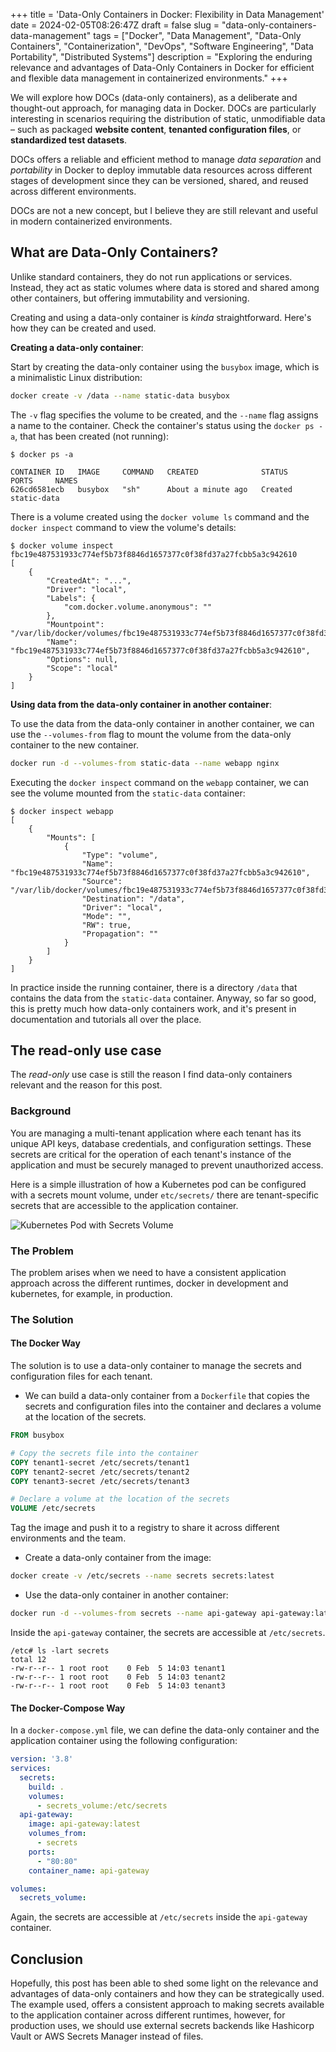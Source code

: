 +++
title = 'Data-Only Containers in Docker: Flexibility in Data Management'
date = 2024-02-05T08:26:47Z
draft = false
slug = "data-only-containers-data-management"
tags = ["Docker", "Data Management", "Data-Only Containers", "Containerization", "DevOps", "Software Engineering", "Data Portability", "Distributed Systems"]
description = "Exploring the enduring relevance and advantages of Data-Only Containers in Docker for efficient and flexible data management in containerized environments."
+++

We will explore how DOCs (data-only containers), as a deliberate and thought-out approach, for managing data in Docker.
DOCs are particularly interesting in scenarios requiring the distribution of static, unmodifiable data – such as packaged **website content**, 
**tenanted configuration files**, or **standardized test datasets**.

DOCs offers a reliable and efficient method to manage _data separation_ and _portability_ in Docker to deploy immutable 
data resources across different stages of development since they can be versioned, shared, and reused across different environments.

DOCs are not a new concept, but I believe they are still relevant and useful in modern containerized environments.

## What are Data-Only Containers?

Unlike standard containers, they do not run applications or services. Instead, they act as static volumes where 
data is stored and shared among other containers, but offering immutability and versioning.

Creating and using a data-only container is _kinda_ straightforward.
Here's how they can be created and used. 

**Creating a data-only container**:

Start by creating the data-only container using the `busybox` image, which is a minimalistic Linux distribution:

```bash
docker create -v /data --name static-data busybox
```

The `-v` flag specifies the volume to be created, and the `--name` flag assigns a name to the container.
Check the container's status using the `docker ps -a`, that has been created (not running):

```plaintext
$ docker ps -a

CONTAINER ID   IMAGE     COMMAND   CREATED              STATUS    PORTS     NAMES
626cd6581ecb   busybox   "sh"      About a minute ago   Created             static-data
```

There is a volume created using the `docker volume ls` command and the `docker inspect` command to view the volume's details:

```plaintext
$ docker volume inspect fbc19e487531933c774ef5b73f8846d1657377c0f38fd37a27fcbb5a3c942610
[
    {
        "CreatedAt": "...",
        "Driver": "local",
        "Labels": {
            "com.docker.volume.anonymous": ""
        },
        "Mountpoint": "/var/lib/docker/volumes/fbc19e487531933c774ef5b73f8846d1657377c0f38fd37a27fcbb5a3c942610/_data",
        "Name": "fbc19e487531933c774ef5b73f8846d1657377c0f38fd37a27fcbb5a3c942610",
        "Options": null,
        "Scope": "local"
    }
]
```
**Using data from the data-only container in another container**:

To use the data from the data-only container in another container, we can use the `--volumes-from` flag to mount the volume 
from the data-only container to the new container.

```bash
docker run -d --volumes-from static-data --name webapp nginx
```

Executing the `docker inspect` command on the `webapp` container, we can see the volume mounted from the `static-data` container:

```plaintext
$ docker inspect webapp
[
    {
        "Mounts": [
            {
                "Type": "volume",
                "Name": "fbc19e487531933c774ef5b73f8846d1657377c0f38fd37a27fcbb5a3c942610",
                "Source": "/var/lib/docker/volumes/fbc19e487531933c774ef5b73f8846d1657377c0f38fd37a27fcbb5a3c942610/_data",
                "Destination": "/data",
                "Driver": "local",
                "Mode": "",
                "RW": true,
                "Propagation": ""
            }
        ]
    }
]
```

In practice inside the running container,
there is a directory `/data` that contains the data from the `static-data` container.
Anyway, so far so good, this is pretty much how data-only containers work, and it's present in documentation and tutorials all over the place.

## The read-only use case

The _read-only_ use case is still the reason I find data-only containers relevant and the reason for this post.

### Background
You are managing a multi-tenant application where each tenant has its unique API keys, database credentials, and configuration settings. 
These secrets are critical for the operation of each tenant's instance of the application and must be securely managed to prevent unauthorized access.

Here is a simple illustration of how a Kubernetes pod can be configured with a secrets mount volume, under `etc/secrets/`
there are tenant-specific secrets that are accessible to the application container.

![Kubernetes Pod with Secrets Volume](/k8s-secrets.png "Kubernetes Pod with Secrets Volume")

### The Problem
The problem arises when we need to have a consistent application approach across the different runtimes,
docker in development and kubernetes, for example, in production.

### The Solution

#### The Docker Way

The solution is to use a data-only container to manage the secrets and configuration files for each tenant.

* We can build a data-only container from a `Dockerfile` that copies the secrets and configuration 
files into the container and declares a volume at the location of the secrets.

```Dockerfile
FROM busybox

# Copy the secrets file into the container
COPY tenant1-secret /etc/secrets/tenant1
COPY tenant2-secret /etc/secrets/tenant2
COPY tenant3-secret /etc/secrets/tenant3

# Declare a volume at the location of the secrets
VOLUME /etc/secrets
```

Tag the image and push it to a registry to share it across different environments and the team. 

* Create a data-only container from the image:

```bash
docker create -v /etc/secrets --name secrets secrets:latest
```

* Use the data-only container in another container:

```bash
docker run -d --volumes-from secrets --name api-gateway api-gateway:latest
```

Inside the `api-gateway` container, the secrets are accessible at `/etc/secrets`.
```plaintext
/etc# ls -lart secrets
total 12
-rw-r--r-- 1 root root    0 Feb  5 14:03 tenant1
-rw-r--r-- 1 root root    0 Feb  5 14:03 tenant2
-rw-r--r-- 1 root root    0 Feb  5 14:03 tenant3
```

#### The Docker-Compose Way

In a `docker-compose.yml` file, we can define the data-only container and the application container using the following configuration:

```yaml
version: '3.8'
services:
  secrets:
    build: .
    volumes:
      - secrets_volume:/etc/secrets
  api-gateway:
    image: api-gateway:latest
    volumes_from:
      - secrets
    ports:
      - "80:80"
    container_name: api-gateway

volumes:
  secrets_volume:
```

Again, the secrets are accessible at `/etc/secrets` inside the `api-gateway` container.


## Conclusion

Hopefully, this post has been able to shed some light on the relevance and advantages of data-only containers and
how they can be strategically used.
The example used, offers a consistent approach
to making secrets available to the application container across different runtimes,
however, for production uses,
we should use external secrets backends like Hashicorp Vault or AWS Secrets Manager instead of files.  

